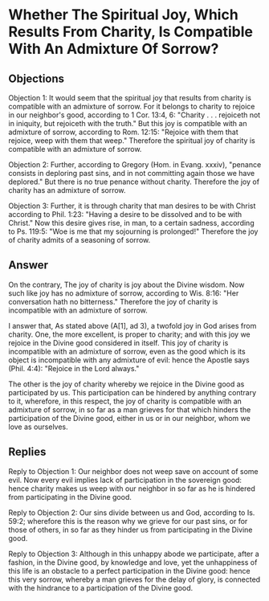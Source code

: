 # Whether The Spiritual Joy, Which Results From Charity, Is Compatible With An Admixture Of Sorrow?

## Objections

Objection 1: It would seem that the spiritual joy that results from charity is compatible with an admixture of sorrow. For it belongs to charity to rejoice in our neighbor's good, according to 1 Cor. 13:4, 6: "Charity . . . rejoiceth not in iniquity, but rejoiceth with the truth." But this joy is compatible with an admixture of sorrow, according to Rom. 12:15: "Rejoice with them that rejoice, weep with them that weep." Therefore the spiritual joy of charity is compatible with an admixture of sorrow.

Objection 2: Further, according to Gregory (Hom. in Evang. xxxiv), "penance consists in deploring past sins, and in not committing again those we have deplored." But there is no true penance without charity. Therefore the joy of charity has an admixture of sorrow.

Objection 3: Further, it is through charity that man desires to be with Christ according to Phil. 1:23: "Having a desire to be dissolved and to be with Christ." Now this desire gives rise, in man, to a certain sadness, according to Ps. 119:5: "Woe is me that my sojourning is prolonged!" Therefore the joy of charity admits of a seasoning of sorrow.

## Answer

On the contrary, The joy of charity is joy about the Divine wisdom. Now such like joy has no admixture of sorrow, according to Wis. 8:16: "Her conversation hath no bitterness." Therefore the joy of charity is incompatible with an admixture of sorrow.

I answer that, As stated above (A[1], ad 3), a twofold joy in God arises from charity. One, the more excellent, is proper to charity; and with this joy we rejoice in the Divine good considered in itself. This joy of charity is incompatible with an admixture of sorrow, even as the good which is its object is incompatible with any admixture of evil: hence the Apostle says (Phil. 4:4): "Rejoice in the Lord always."

The other is the joy of charity whereby we rejoice in the Divine good as participated by us. This participation can be hindered by anything contrary to it, wherefore, in this respect, the joy of charity is compatible with an admixture of sorrow, in so far as a man grieves for that which hinders the participation of the Divine good, either in us or in our neighbor, whom we love as ourselves.

## Replies

Reply to Objection 1: Our neighbor does not weep save on account of some evil. Now every evil implies lack of participation in the sovereign good: hence charity makes us weep with our neighbor in so far as he is hindered from participating in the Divine good.

Reply to Objection 2: Our sins divide between us and God, according to Is. 59:2; wherefore this is the reason why we grieve for our past sins, or for those of others, in so far as they hinder us from participating in the Divine good.

Reply to Objection 3: Although in this unhappy abode we participate, after a fashion, in the Divine good, by knowledge and love, yet the unhappiness of this life is an obstacle to a perfect participation in the Divine good: hence this very sorrow, whereby a man grieves for the delay of glory, is connected with the hindrance to a participation of the Divine good.